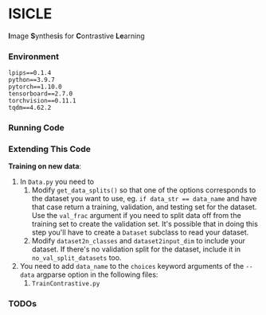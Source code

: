 # ISICLE
**I**mage **S**ynthes**i**s for **C**ontrastive **Le**arning

### Environment
```
lpips==0.1.4
python==3.9.7
pytorch==1.10.0
tensorboard==2.7.0
torchvision==0.11.1
tqdm==4.62.2
```

### Running Code

### Extending This Code
**Training on new data**:
1. In `Data.py` you need to
    1. Modify `get_data_splits()` so that one of the options corresponds to the dataset you want to use, eg. `if data_str == data_name` and have that case return a training, validation, and testing set for the dataset. Use the `val_frac` argument if you need to split data off from the training set to create the validation set. It's possible that in doing this step you'll have to create a `Dataset` subclass to read your dataset.
    2. Modify `dataset2n_classes` and `dataset2input_dim` to include your dataset. If there's no validation split for the dataset, include it in `no_val_split_datasets` too.
2. You need to add `data_name` to the `choices` keyword arguments of the `--data` argparse option in the following files:
    1.  `TrainContrastive.py`

### TODOs
